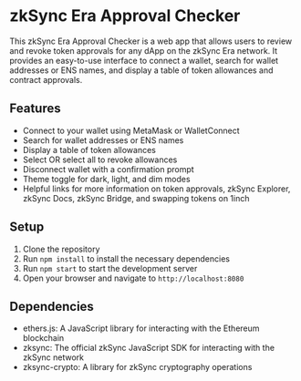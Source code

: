 # zkSync Era Approval Checker

This zkSync Era Approval Checker is a web app that allows users to review and revoke token approvals for any dApp on the zkSync Era network. It provides an easy-to-use interface to connect a wallet, search for wallet addresses or ENS names, and display a table of token allowances and contract approvals.

## Features

- Connect to your wallet using MetaMask or WalletConnect
- Search for wallet addresses or ENS names
- Display a table of token allowances
- Select OR select all to revoke allowances
- Disconnect wallet with a confirmation prompt
- Theme toggle for dark, light, and dim modes
- Helpful links for more information on token approvals, zkSync Explorer, zkSync Docs, zkSync Bridge, and swapping tokens on 1inch

## Setup

1. Clone the repository
2. Run `npm install` to install the necessary dependencies
3. Run `npm start` to start the development server
4. Open your browser and navigate to `http://localhost:8080`

## Dependencies

- ethers.js: A JavaScript library for interacting with the Ethereum blockchain
- zksync: The official zkSync JavaScript SDK for interacting with the zkSync network
- zksync-crypto: A library for zkSync cryptography operations

